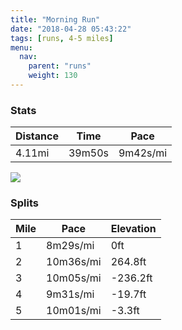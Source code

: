 ```yaml
---
title: "Morning Run"
date: "2018-04-28 05:43:22"
tags: [runs, 4-5 miles]
menu:
  nav:
    parent: "runs"
    weight: 130
---
```


### Stats

| Distance | Time | Pace |
|----------|------|------|
|4.11mi|39m50s|9m42s/mi|

<img src='https://maps.googleapis.com/maps/api/staticmap?maptype=roadmap&path=enc:ygf`GevavCdC|KS`DjBj@RgBt@l\zGjApInSDpDeMzBa@nEcYp@dAfAoEtBtERyCvCpDnKdHCe@gDdC}B}BbCn@hD{DKv@nAiDs@gE_Lf@iBbC_@}Ei@lEwB_AwAhWa@lAaEpMoC_EkL~C_FiLqRk@yToEsCwDkJ&key=AIzaSyC1MId7bFpkLXNAaYhBSTb8jLyiSqzbDtM&size=800x800&markers=color:yellow|label:S|42.14413,24.75379&markers=color:green|label:F|42.143980000000006,24.754450000000006'>

### Splits

| Mile | Pace | Elevation |
|------|------|-----------|
|1|8m29s/mi|0ft|
|2|10m36s/mi|264.8ft|
|3|10m05s/mi|-236.2ft|
|4|9m31s/mi|-19.7ft|
|5|10m01s/mi|-3.3ft|
